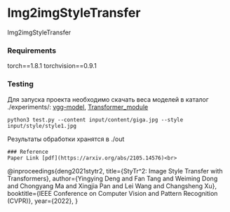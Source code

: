 # Img2imgStyleTransfer
Img2imgStyleTransfer
### Requirements
torch==1.8.1
torchvision==0.9.1

### Testing 
Для запуска проекта необходимо скачать веса моделей в каталог ./experiments/: [vgg-model](https://drive.google.com/file/d/1BinnwM5AmIcVubr16tPTqxMjUCE8iu5M/view?usp=sharing),   [Transformer_module](https://drive.google.com/file/d/1dnobsaLeE889T_LncCkAA2RkqzwsfHYy/view?usp=sharing)   <br> 

```
python3 test.py --content input/content/giga.jpg --style input/style/style1.jpg
```
Результаты обработки хранятся в ./out
```
### Reference
Paper Link [pdf](https://arxiv.org/abs/2105.14576)<br> 
```
@inproceedings{deng2021stytr2,
      title={StyTr^2: Image Style Transfer with Transformers}, 
      author={Yingying Deng and Fan Tang and Weiming Dong and Chongyang Ma and Xingjia Pan and Lei Wang and Changsheng Xu},
      booktitle={IEEE Conference on Computer Vision and Pattern Recognition (CVPR)},
      year={2022},
}